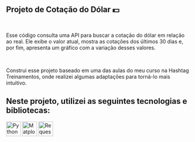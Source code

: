 <h2>Projeto de Cotação do Dólar 💵</h2><br>
<p> Esse código consulta uma API para buscar a cotação do dólar em relação ao real. Ele exibe o valor atual, mostra as cotações dos últimos 30 dias e, por fim, apresenta um gráfico com a variação desses valores. </p><br>
<p> Construi esse projeto baseado em uma das aulas do meu curso na Hashtag Treinamentos, onde realizei algumas adaptações para torná-lo mais intuitivo. </p>
<h2>Neste projeto, utilizei as seguintes tecnologias e bibliotecas:</h2>
<p align="left">
    <img src="https://cdn.jsdelivr.net/gh/devicons/devicon/icons/python/python-original.svg" alt="Python" width="40" height="40"/>
    <img src="https://cdn.jsdelivr.net/gh/devicons/devicon/icons/matplotlib/matplotlib-original.svg" alt="Matplotlib" width="40" height="40"/>
    <img src="https://raw.githubusercontent.com/psf/requests/main/docs/_static/requests-sidebar.png" alt="Requests" width="40" height="40"/>
</p>
